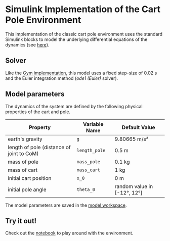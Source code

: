 # Simulink Implementation of the Cart Pole Environment

This implementation of the classic cart pole environment uses the standard Simulink blocks to model the underlying differential equations of the dynamics (see [here](https://coneural.org/florian/papers/05_cart_pole.pdf)).

## Solver

Like the [Gym implementation](https://github.com/openai/gym/blob/v0.21.0/gym/envs/classic_control/cartpole.py), this model uses a fixed step-size of 0.02 s and the Euler integration method (*ode1 (Euler)* solver).

## Model parameters

The dynamics of the system are defined by the following physical properties of the cart and pole.

| Property                                  | Variable Name | Default Value               |
| ----------------------------------------- | ------------- | --------------------------- |
| earth's gravity                           | `g`           | 9.80665 m/s²                |
| length of pole (distance of joint to CoM) | `length_pole` | 0.5 m                       |
| mass of pole                              | `mass_pole`   | 0.1 kg                      |
| mass of cart                              | `mass_cart`   | 1 kg                        |
| initial cart position                     | `x_0`         | 0 m                         |
| initial pole angle                        | `theta_0`     | random value in [-12°, 12°] |

The model parameters are saved in the [model workspace](https://www.mathworks.com/help/simulink/ug/using-model-workspaces.html).

## Try it out!

Check out the [notebook](./cartpole_simulink.ipynb) to play around with the environment.
